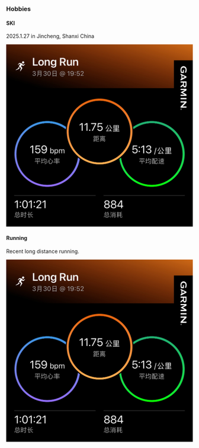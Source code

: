 ### Hobbies

#### SKI

2025.1.27 in Jincheng, Shanxi China

![ski](img/run.jpg)


#### Running



Recent long distance running.

![ski](img/run.jpg)

